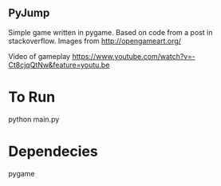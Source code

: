 ## **PyJump**
Simple game written in pygame. Based on code from a post in stackoverflow. Images from http://opengameart.org/

Video of gameplay
https://www.youtube.com/watch?v=-Ct8cjqQtNw&feature=youtu.be

#  To Run
python main.py

# Dependecies
pygame

